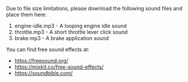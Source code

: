 Due to file size limitations, please download the following sound files and place them here:

1. engine-idle.mp3 - A looping engine idle sound
2. throttle.mp3 - A short throttle lever click sound
3. brake.mp3 - A brake application sound

You can find free sound effects at:
- https://freesound.org/
- https://mixkit.co/free-sound-effects/
- https://soundbible.com/ 